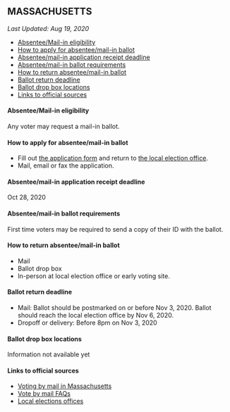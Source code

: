 ## MASSACHUSETTS

*Last Updated: Aug 19, 2020*

* [Absentee/Mail-in eligibility](#absenteemail-in-eligibility)
* [How to apply for absentee/mail-in ballot](#how-to-apply-for-absenteemail-in-ballot)
* [Absentee/mail-in application receipt deadline](#absenteemail-in-application-receipt-deadline)
* [Absentee/mail-in ballot requirements](#absenteemail-in-ballot-requirements)
* [How to return absentee/mail-in ballot](#how-to-return-absenteemail-in-ballot)
* [Ballot return deadline](#ballot-return-deadline)
* [Ballot drop box locations](#ballot-drop-box-locations)
* [Links to official sources](#links-to-official-sources)


#### Absentee/Mail-in eligibility
Any voter may request a mail-in ballot.


#### How to apply for absentee/mail-in ballot
* Fill out [the application form](https://www.sec.state.ma.us/ele/elepdf/2020-Vote-by-Mail-Application.pdf) and return to [the local election office](https://www.sec.state.ma.us/ele/eleev/ev-find-my-election-office.htm).
* Mail, email or fax the application.


#### Absentee/mail-in application receipt deadline
Oct 28, 2020


#### Absentee/mail-in ballot requirements
First time voters may be required to send a copy of their ID with the ballot.


#### How to return absentee/mail-in ballot
* Mail
* Ballot drop box
* In-person at local election office or early voting site.


#### Ballot return deadline
* Mail: Ballot should be postmarked on or before Nov 3, 2020. Ballot should reach the local
election office by Nov 6, 2020.
* Dropoff or delivery: Before 8pm on Nov 3, 2020


#### Ballot drop box locations
Information not available yet


#### Links to official sources
* [Voting by mail in Massachusetts](https://www.sec.state.ma.us/ele/eleev/early-voting-by-mail.htm)
* [Vote by mail FAQs](https://www.sec.state.ma.us/ele/eleev/early-voting-faq.htm)
* [Local elections offices](https://www.sec.state.ma.us/ele/eleev/ev-find-my-election-office.htm)

